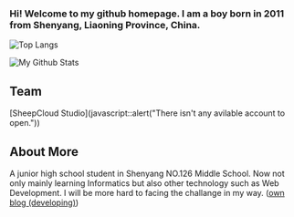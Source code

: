 ### Hi! Welcome to my github homepage. I am a boy born in 2011 from Shenyang, Liaoning Province, China.

![Top Langs](https://github-readme-stats.vercel.app/api/top-langs/?username=cleversheep2011&layout=compact)

![My Github Stats](https://github-readme-stats.vercel.app/api?username=cleversheep2011&show_icons=true&theme=dark&include_all_commits=true)

## Team

[SheepCloud Studio](javascript::alert("There isn't any avilable account to open."))

## About More
A junior high school student in Shenyang NO.126 Middle School.
Now not only mainly learning Informatics but also other technology such as Web Development.
I will be more hard to facing the challange in my way.
([own blog (developing)](sheepcloud.online))